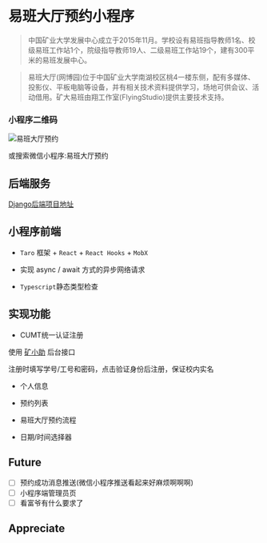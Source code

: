 # 易班大厅预约小程序

> 中国矿业大学发展中心成立于2015年11月。学校设有易班指导教师1名、校级易班工作站1个，院级指导教师19人、二级易班工作站19个，建有300平米的易班发展中心。

> 易班大厅(网博园)位于中国矿业大学南湖校区桃4一楼东侧，配有多媒体、投影仪、平板电脑等设备，并有相关技术资料提供学习，场地可供会议、活动借用。矿大易班由翔工作室(FlyingStudio)提供主要技术支持。

### 小程序二维码

![易班大厅预约](https://s1.ax1x.com/2020/07/13/UG8IsK.jpg)

或搜索微信小程序:易班大厅预约


## 后端服务

[Django后端项目地址](https://github.com/Suvern/yiban_order_sever)

## 小程序前端
* `Taro` 框架 + `React` + `React Hooks` + `MobX`

* 实现 async / await 方式的异步网络请求

* `Typescript`静态类型检查

## 实现功能
* CUMT统一认证注册

使用 [矿小助](https://github.com/CaiyueDamowang/CUMT-helper) 后台接口

注册时填写学号/工号和密码，点击验证身份后注册，保证校内实名

* 个人信息

* 预约列表

* 易班大厅预约流程

* 日期/时间选择器


## Future

- [ ] 预约成功消息推送(微信小程序推送看起来好麻烦啊啊啊)
- [ ] 小程序端管理员页
- [ ] 看富爷有什么要求了

## Appreciate
